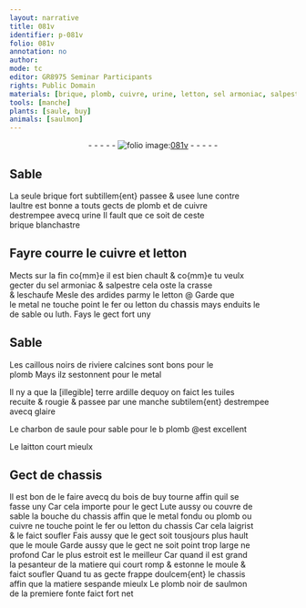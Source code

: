 ```yaml
---
layout: narrative
title: 081v
identifier: p-081v
folio: 081v
annotation: no
author:
mode: tc
editor: GR8975 Seminar Participants
rights: Public Domain
materials: [brique, plomb, cuivre, urine, letton, sel armoniac, salpestre, ardides, metal, fer, luth, caillous noirs de riviere, terre ardille, glaire, charbon de saule, laitton, bois de buy, Lute, plomb noir de saulmon]
tools: [manche]
plants: [saule, buy]
animals: [saulmon]
---
```


<div class="folio" align="center">- - - - - <a href="http://gallica.bnf.fr/ark:/12148/btv1b10500001g/f168.image" target="_blank"><img src="https://cu-mkp.github.io/2017-workshop-edition/assets/photo-icon.png" alt="folio image: " style="display:inline-block; margin-bottom:-3px;"/>081v</a> - - - - - </div>  
  

## Sable

 
La seule <span class="m">brique</span> fort subtillem{ent} passee & usee lune contre<br/> laultre est bonne a touts gects de <span class="m">plomb</span> et de <span class="m">cuivre</span><br/> destrempee avecq <span class="m">urine</span> Il fault que ce soit de ceste<br/> <span class="m">brique</span> blanchastre
 
 
  

## Fayre courre le <span class="m">cuivre</span> et <span class="m">letton</span>

 
Mects sur la fin co{mm}e il est bien chault & co{mm}e tu veulx<br/> gecter du <span class="m">sel armoniac</span> & <span class="m">salpestre</span> cela oste la crasse<br/> & leschaufe Mesle des <span class="m">ardides</span> parmy le <span class="m">letton</span> @ Garde que<br/> le <span class="m">metal</span> ne touche point le <span class="m">fer</span> ou <span class="m">letton</span> du chassis mays enduits le<br/> de sable ou <span class="m">luth</span>. Fays le gect fort uny
 
 
  

## Sable

 
Les <span class="m">caillous noirs de riviere</span> calcines sont bons pour le<br/> <span class="m">plomb</span> Mays ilz sestonnent pour le <span class="m">metal</span>
 
Il ny a que la [illegible] <span class="m">terre ardille</span> dequoy on faict les tuiles<br/> recuite & rougie & passee par une <span class="tl">manche</span> subtilem{ent} destrempee<br/> avecq <span class="m">glaire</span>
 
Le <span class="m">charbon de <span class="pa">saule</span></span> pour sable pour le b <span class="m">plomb</span> @est excellent
 
Le <span class="m">laitton</span> court mieulx
 
 
  

## Gect de chassis

 
Il est bon de le faire avecq du <span class="m">bois de <span class="pa">buy</span></span> tourne affin quil se<br/> fasse uny Car cela importe pour le gect <span class="m">Lute</span> aussy ou couvre de<br/> sable la bouche du chassis affin que le <span class="m">metal</span> fondu ou <span class="m">plomb</span> ou<br/> <span class="m">cuivre</span> ne touche point le <span class="m">fer</span> ou <span class="m">letton</span> du chassis Car cela laigrist<br/> & le faict soufler Fais aussy que le gect soit tousjours plus hault<br/> que le moule Garde aussy que le gect ne soit point trop large ne<br/> profond Car le plus estroit est le meilleur Car quand il est grand<br/> la pesanteur de la matiere qui court romp & estonne le moule &<br/> faict soufler Quand tu as gecte frappe doulcem{ent} le chassis<br/> affin que la matiere sespande mieulx Le <span class="m">plomb noir de <span class="al">saulmon</span></span><br/> de la premiere fonte faict fort net
 
